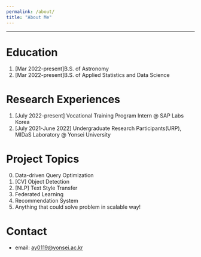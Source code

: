 ```yaml
---
permalink: /about/
title: "About Me"
---
```


---

# Education

1. [Mar 2022-present]B.S. of Astronomy
2. [Mar 2022-present]B.S. of Applied Statistics and Data Science

# Research Experiences 

1. [July 2022-present] Vocational Training Program Intern @ SAP Labs Korea
2. [July 2021-June 2022] Undergraduate Research Participants(URP), MIDaS Laboratory @ Yonsei University

# Project Topics 

0. Data-driven Query Optimization
1. [CV] Object Detection
2. [NLP] Text Style Transfer
3. Federated Learning
4. Recommendation System
5. Anything that could solve problem in scalable way!

# Contact

- email: ay0119@yonsei.ac.kr

